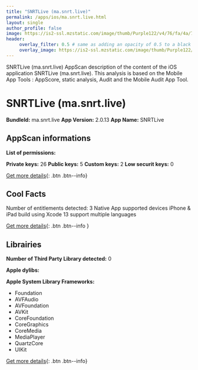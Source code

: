 ```yaml
---
title: "SNRTLive (ma.snrt.live)"
permalink: /apps/ios/ma.snrt.live.html
layout: single
author_profile: false
image: https://is2-ssl.mzstatic.com/image/thumb/Purple122/v4/76/fa/4a/76fa4a79-733f-29e5-4564-9dd662ee985f/AppIcon-1x_U007emarketing-0-8-0-85-220.png/512x512bb.jpg
header: 
     overlay_filter: 0.5 # same as adding an opacity of 0.5 to a black background
     overlay_image: https://is2-ssl.mzstatic.com/image/thumb/Purple122/v4/76/fa/4a/76fa4a79-733f-29e5-4564-9dd662ee985f/AppIcon-1x_U007emarketing-0-8-0-85-220.png/512x512bb.jpg
---
```

SNRTLive (ma.snrt.live) AppScan description of the content of the iOS application SNRTLive (ma.snrt.live). This analysis is based on the Mobile App Tools : AppScore, static analysis, Audit and the Mobile Audit App Tool.

# SNRTLive (ma.snrt.live)

**BundleId:** ma.snrt.live
**App Version:** 2.0.13
**App Name:** SNRTLive


## AppScan informations 

**List of permissions:** 
  
  
**Private keys:** 26
**Public keys:** 5
**Custom keys:** 2
**Low securit keys:** 0
  
[Get more details](/pricing.html){: .btn .btn--info}

## Cool Facts

Number of entitlements detected: 3
Native App
supported devices iPhone & iPad
build using Xcode 13
support multiple languages
  
[Get more details](/pricing.html){: .btn .btn--info }

## Librairies 
**Number of Third Party Library detected:** 0


**Apple dylibs:**


**Apple System Library Frameworks:**
- Foundation
- AVFAudio
- AVFoundation
- AVKit
- CoreFoundation
- CoreGraphics
- CoreMedia
- MediaPlayer
- QuartzCore
- UIKit


  
[Get more details](/pricing.html){: .btn .btn--info}

